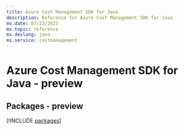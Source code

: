 ```yaml
---
title: Azure Cost Management SDK for Java
description: Reference for Azure Cost Management SDK for Java
ms.date: 07/23/2025
ms.topic: reference
ms.devlang: java
ms.service: costmanagement
---
```

# Azure Cost Management SDK for Java - preview
## Packages - preview
[!INCLUDE [packages](cost-management-index.md)]
